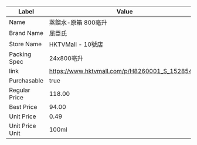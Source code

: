 | Label           | Value                                          |
| --------------- | ---------------------------------------------- |
| Name            | 蒸餾水-原箱 800亳升                                   |
| Brand Name      | 屈臣氏                                            |
| Store Name      | HKTVMall - 10號店                                |
| Packing Spec    | 24x800亳升                                       |
| link            | https://www.hktvmall.com/p/H8260001_S_15285425 |
| Purchasable     | true                                           |
| Regular Price   | 118.00                                         |
| Best Price      | 94.00                                          |
| Unit Price      | 0.49                                           |
| Unit Price Unit | 100ml                                          |
